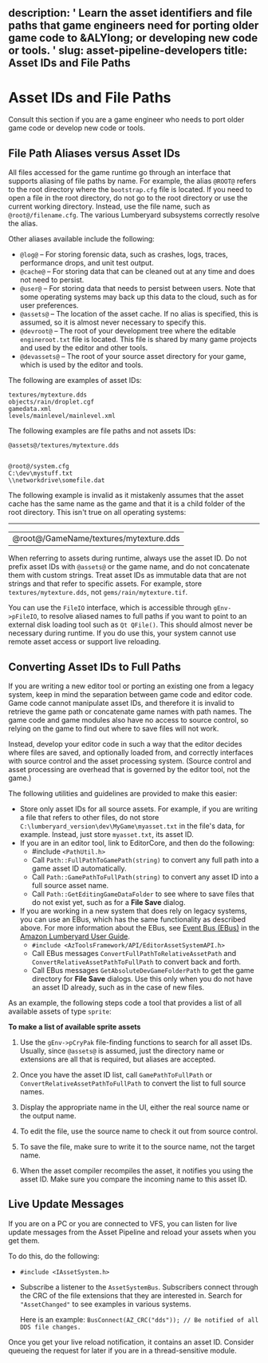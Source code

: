 description: ' Learn the asset identifiers and file paths that game engineers need
  for porting older game code to &ALYlong; or developing new code or tools. '
slug: asset-pipeline-developers
title: Asset IDs and File Paths
---
# Asset IDs and File Paths<a name="asset-pipeline-developers"></a>

Consult this section if you are a game engineer who needs to port older game code or develop new code or tools\.

## File Path Aliases versus Asset IDs<a name="asset-pipeline-developers-asset-names"></a>

All files accessed for the game runtime go through an interface that supports aliasing of file paths by name\. For example, the alias `@ROOT@` refers to the root directory where the `bootstrap.cfg` file is located\. If you need to open a file in the root directory, do not go to the root directory or use the current working directory\. Instead, use the file name, such as `@root@/filename.cfg`\. The various Lumberyard subsystems correctly resolve the alias\.

Other aliases available include the following:
+ `@log@` – For storing forensic data, such as crashes, logs, traces, performance drops, and unit test output\. 
+ `@cache@` – For storing data that can be cleaned out at any time and does not need to persist\. 
+ `@user@` – For storing data that needs to persist between users\. Note that some operating systems may back up this data to the cloud, such as for user preferences\. 
+ `@assets@` – The location of the asset cache\. If no alias is specified, this is assumed, so it is almost never necessary to specify this\.
+ `@devroot@` – The root of your development tree where the editable `engineroot.txt` file is located\. This file is shared by many game projects and used by the editor and other tools\.
+ `@devassets@` – The root of your source asset directory for your game, which is used by the editor and tools\. 

The following are examples of asset IDs:

```
textures/mytexture.dds
objects/rain/droplet.cgf
gamedata.xml
levels/mainlevel/mainlevel.xml
```

The following examples are file paths and not assets IDs:

```
@assets@/textures/mytexture.dds


@root@/system.cfg
C:\dev\mystuff.txt
\\networkdrive\somefile.dat
```

The following example is invalid as it mistakenly assumes that the asset cache has the same name as the game and that it is a child folder of the root directory\. This isn't true on all operating systems:


****  

|  | 
| --- |
| @root@/GameName/textures/mytexture\.dds | 

When referring to assets during runtime, always use the asset ID\. Do not prefix asset IDs with `@assets@` or the game name, and do not concatenate them with custom strings\. Treat asset IDs as immutable data that are not strings and that refer to specific assets\. For example, store `textures/mytexture.dds`, not `gems/rain/mytexture.tif`\.

You can use the `FileIO` interface, which is accessible through `gEnv->pFileIO`, to resolve aliased names to full paths if you want to point to an external disk loading tool such as `Qt QFile()`\. This should almost never be necessary during runtime\. If you do use this, your system cannot use remote asset access or support live reloading\.

## Converting Asset IDs to Full Paths<a name="asset-pipeline-developers-game-code"></a>

If you are writing a new editor tool or porting an existing one from a legacy system, keep in mind the separation between game code and editor code\. Game code cannot manipulate asset IDs, and therefore it is invalid to retrieve the game path or concatenate game names with path names\. The game code and game modules also have no access to source control, so relying on the game to find out where to save files will not work\.

Instead, develop your editor code in such a way that the editor decides where files are saved, and optionally loaded from, and correctly interfaces with source control and the asset processing system\. \(Source control and asset processing are overhead that is governed by the editor tool, not the game\.\)

The following utilities and guidelines are provided to make this easier:
+ Store only asset IDs for all source assets\. For example, if you are writing a file that refers to other files, do not store `C:\lumberyard_version\dev\MyGame\myasset.txt` in the file's data, for example\. Instead, just store `myasset.txt`, its asset ID\. 
+ If you are in an editor tool, link to EditorCore, and then do the following: 
  + \#include `<PathUtil.h>`
  + Call `Path::FullPathToGamePath(string)` to convert any full path into a game asset ID automatically\.
  + Call `Path::GamePathToFullPath(string)` to convert any asset ID into a full source asset name\. 
  + Call `Path::GetEditingGameDataFolder` to see where to save files that do not exist yet, such as for a **File Save** dialog\. 
+ If you are working in a new system that does rely on legacy systems, you can use an EBus, which has the same functionality as described above\. For more information about the EBus, see [Event Bus \(EBus\)](https://docs.aws.amazon.com/lumberyard/latest/userguide/asset-pipeline-ebus.html) in the [Amazon Lumberyard User Guide](https://docs.aws.amazon.com/lumberyard/latest/userguide/)\.
  + `#include <AzToolsFramework/API/EditorAssetSystemAPI.h>`
  + Call EBus messages `ConvertFullPathToRelativeAssetPath` and `ConvertRelativeAssetPathToFullPath` to convert back and forth\. 
  + Call EBus messages `GetAbsoluteDevGameFolderPath` to get the game directory for **File Save** dialogs\. Use this only when you do not have an asset ID already, such as in the case of new files\. 

As an example, the following steps code a tool that provides a list of all available assets of type `sprite`:

**To make a list of available sprite assets**

1. Use the `gEnv->pCryPak` file\-finding functions to search for all asset IDs\. Usually, since `@assets@` is assumed, just the directory name or extensions are all that is required, but aliases are accepted\. 

1. Once you have the asset ID list, call `GamePathToFullPath` or `ConvertRelativeAssetPathToFullPath` to convert the list to full source names\. 

1. Display the appropriate name in the UI, either the real source name or the output name\. 

1. To edit the file, use the source name to check it out from source control\.

1. To save the file, make sure to write it to the source name, not the target name\.

1. When the asset compiler recompiles the asset, it notifies you using the asset ID\. Make sure you compare the incoming name to this asset ID\.

## Live Update Messages<a name="asset-pipeline-developers-messages"></a>

If you are on a PC or you are connected to VFS, you can listen for live update messages from the Asset Pipeline and reload your assets when you get them\.

To do this, do the following:
+ `#include <IAssetSystem.h>`
+ Subscribe a listener to the `AssetSystemBus`\. Subscribers connect through the CRC of the file extensions that they are interested in\. Search for `"AssetChanged"` to see examples in various systems\.

  Here is an example: `BusConnect(AZ_CRC("dds")); // Be notified of all DDS file changes.` 

Once you get your live reload notification, it contains an asset ID\. Consider queueing the request for later if you are in a thread\-sensitive module\.
